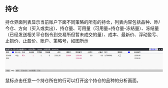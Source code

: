 ## 持仓

持仓界面列表显示当前账户下面不同策略的所有的持仓，列表内容包括品种、昨/今仓、方向（买入或卖出）、持仓量、可用量（可用量=持仓量-冻结量）、冻结量（已经发送相关平仓指令到交易所但暂未成交的量）、成本、最新价、浮动盈亏、止损价、止盈价、账户、策略号，如图所示



![](/assets/1711092.png)



鼠标点击任意一个持仓所在的行可以打开这个持仓的品种的分析画面。